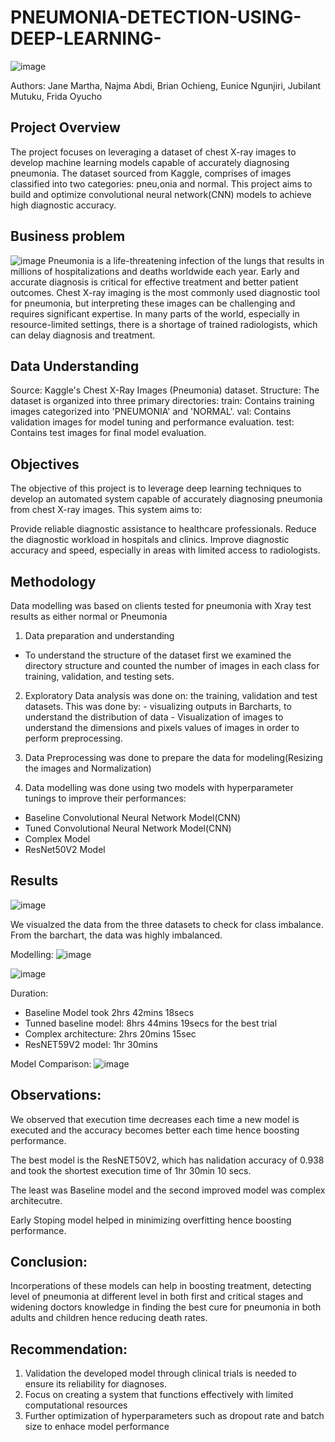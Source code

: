 # PNEUMONIA-DETECTION-USING-DEEP-LEARNING-
![image](https://github.com/FridaOyucho/PNEUMONIA-DETECTION-USING-DEEP-LEARNING-/assets/63707906/4462c807-7c8a-4bef-a30e-53e7db629133)

Authors: Jane Martha, Najma Abdi, Brian Ochieng, Eunice Ngunjiri, Jubilant Mutuku, Frida Oyucho

## Project Overview
The project focuses on leveraging a dataset of chest X-ray images to develop machine learning models capable of accurately diagnosing pneumonia. The dataset sourced from Kaggle, comprises of images classified into two categories: pneu,onia and normal. This project aims to build and optimize convolutional neural network(CNN) models to achieve high diagnostic accuracy.

## Business problem
![image](https://github.com/FridaOyucho/PNEUMONIA-DETECTION-USING-DEEP-LEARNING-/assets/63707906/ebf06d56-b279-4b41-9507-9766162a0f71)
Pneumonia is a life-threatening infection of the lungs that results in millions of hospitalizations and deaths worldwide each year. Early and accurate diagnosis is critical for effective treatment and better patient outcomes. Chest X-ray imaging is the most commonly used diagnostic tool for pneumonia, but interpreting these images can be challenging and requires significant expertise. In many parts of the world, especially in resource-limited settings, there is a shortage of trained radiologists, which can delay diagnosis and treatment.

## Data Understanding
Source: Kaggle's Chest X-Ray Images (Pneumonia) dataset. Structure: The dataset is organized into three primary directories: train: Contains training images categorized into 'PNEUMONIA' and 'NORMAL'. val: Contains validation images for model tuning and performance evaluation. test: Contains test images for final model evaluation.

## Objectives 
The objective of this project is to leverage deep learning techniques to develop an automated system capable of accurately diagnosing pneumonia from chest X-ray images. This system aims to:

Provide reliable diagnostic assistance to healthcare professionals. Reduce the diagnostic workload in hospitals and clinics. Improve diagnostic accuracy and speed, especially in areas with limited access to radiologists.

## Methodology
Data modelling was based on clients tested for pneumonia with Xray test results as either normal or Pneumonia 
  1. Data preparation and understanding
  -   To understand the structure of the dataset first we examined the directory structure and counted the number of images in each class for training, validation, and testing sets.
  2. Exploratory Data analysis was done on: the training, validation and test datasets. This was done by:
    - visualizing outputs in Barcharts, to understand the distribution of data
    - Visualization of images to understand the dimensions and pixels values of images in order to perform preprocessing.
3. Data Preprocessing was done to prepare the data for modeling(Resizing the images and Normalization)

7. Data modelling was done using two models with hyperparameter tunings to improve their performances: 
  -  Baseline Convolutional Neural Network Model(CNN)
  -  Tuned Convolutional Neural Network Model(CNN)
  -  Complex Model
  -  ResNet50V2 Model

## Results
![image](https://github.com/FridaOyucho/PNEUMONIA-DETECTION-USING-DEEP-LEARNING-/assets/63707906/99ca9913-6e7d-40d9-aa51-4b5cb85ff665)

We visualzed the data from the three datasets to check for class imbalance. From the barchart, the data was highly imbalanced.

Modelling:
![image](https://github.com/FridaOyucho/PNEUMONIA-DETECTION-USING-DEEP-LEARNING-/assets/63707906/038c745d-0324-445c-8f3f-105795f4f6f2)

![image](https://github.com/FridaOyucho/PNEUMONIA-DETECTION-USING-DEEP-LEARNING-/assets/63707906/db7f60db-9f37-490c-9479-121c2bd31381)

Duration:
  -  Baseline Model took 2hrs 42mins 18secs
  -  Tunned baseline model: 8hrs 44mins 19secs for the best trial
  -  Complex architecture: 2hrs 20mins 15sec
  -  ResNET59V2 model: 1hr 30mins

Model Comparison:
![image](https://github.com/FridaOyucho/PNEUMONIA-DETECTION-USING-DEEP-LEARNING-/assets/63707906/045de25a-82db-4cfc-bc7e-0dfb3d9e149e)

## Observations:
We observed that execution time decreases each time a new model is executed and the accuracy becomes better each time hence boosting performance.

The best model is the ResNET50V2, which has nalidation accuracy of 0.938 and took the shortest execution time of 1hr 30min 10 secs.

The least was Baseline model and the second improved model was complex architecutre.

Early Stoping model helped in minimizing overfitting hence boosting performance.

## Conclusion:
Incorperations of these models can help in boosting treatment, detecting level of pneumonia at different level in both first and critical stages and widening doctors knowledge in finding the best cure for pneumonia in both adults and children hence reducing death rates.

## Recommendation:

  1.  Validation the developed model through clinical trials is needed to ensure its reliability for diagnoses.
  2.  Focus on creating a system that functions effectively with limited computational resources
  3.  Further optimization of hyperparameters such as dropout rate and batch size to enhace model performance
  

